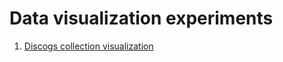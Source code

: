 Data visualization experiments
===================

1. [Discogs collection visualization](http://www.tranzfuse.com/datavis-experiments/discogs/)
